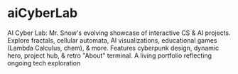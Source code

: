 # aiCyberLab
AI Cyber Lab: Mr. Snow's evolving showcase of interactive CS &amp; AI projects. Explore fractals, cellular automata, AI visualizations, educational games (Lambda Calculus, chem), &amp; more. Features cyberpunk design, dynamic hero, project hub, &amp; retro "About" terminal. A living portfolio reflecting ongoing tech exploration
